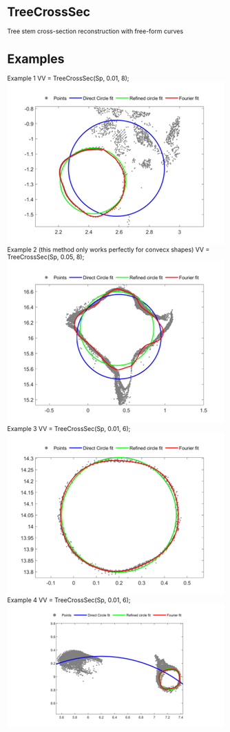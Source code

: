 # TreeCrossSec
Tree stem cross-section reconstruction with free-form curves
# Examples
Example 1
VV = TreeCrossSec(Sp, 0.01, 8);
![example 1](e1.png)
Example 2 (this method only works perfectly for convecx shapes)
VV = TreeCrossSec(Sp, 0.05, 8);
![example 2](e2.png)
Example 3
VV = TreeCrossSec(Sp, 0.01, 6);
![example 3](e3.png)
Example 4
VV = TreeCrossSec(Sp, 0.01, 6);
![example 4](e4.png)
